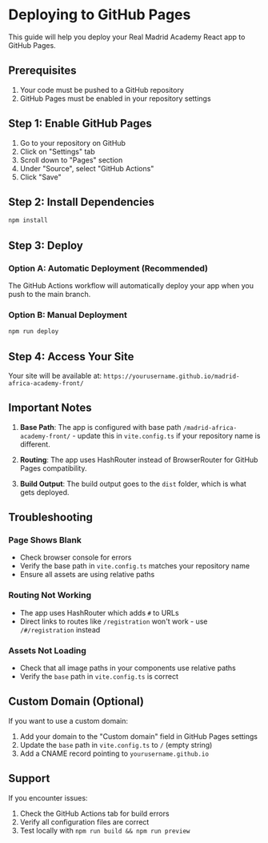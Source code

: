 # Deploying to GitHub Pages

This guide will help you deploy your Real Madrid Academy React app to GitHub Pages.

## Prerequisites

1. Your code must be pushed to a GitHub repository
2. GitHub Pages must be enabled in your repository settings

## Step 1: Enable GitHub Pages

1. Go to your repository on GitHub
2. Click on "Settings" tab
3. Scroll down to "Pages" section
4. Under "Source", select "GitHub Actions"
5. Click "Save"

## Step 2: Install Dependencies

```bash
npm install
```

## Step 3: Deploy

### Option A: Automatic Deployment (Recommended)
The GitHub Actions workflow will automatically deploy your app when you push to the main branch.

### Option B: Manual Deployment
```bash
npm run deploy
```

## Step 4: Access Your Site

Your site will be available at:
`https://yourusername.github.io/madrid-africa-academy-front/`

## Important Notes

1. **Base Path**: The app is configured with base path `/madrid-africa-academy-front/` - update this in `vite.config.ts` if your repository name is different.

2. **Routing**: The app uses HashRouter instead of BrowserRouter for GitHub Pages compatibility.

3. **Build Output**: The build output goes to the `dist` folder, which is what gets deployed.

## Troubleshooting

### Page Shows Blank
- Check browser console for errors
- Verify the base path in `vite.config.ts` matches your repository name
- Ensure all assets are using relative paths

### Routing Not Working
- The app uses HashRouter which adds `#` to URLs
- Direct links to routes like `/registration` won't work - use `/#/registration` instead

### Assets Not Loading
- Check that all image paths in your components use relative paths
- Verify the `base` path in `vite.config.ts` is correct

## Custom Domain (Optional)

If you want to use a custom domain:
1. Add your domain to the "Custom domain" field in GitHub Pages settings
2. Update the `base` path in `vite.config.ts` to `/` (empty string)
3. Add a CNAME record pointing to `yourusername.github.io`

## Support

If you encounter issues:
1. Check the GitHub Actions tab for build errors
2. Verify all configuration files are correct
3. Test locally with `npm run build && npm run preview`
